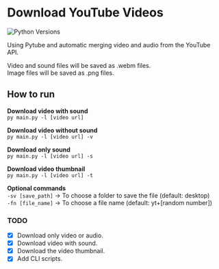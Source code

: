 # Download YouTube Videos
![Python Versions](https://img.shields.io/pypi/pyversions/django?logo=python&logoColor=white&style=for-the-badge)

Using Pytube and automatic merging video and audio from the YouTube API.

Video and sound files will be saved as .webm files.  
Image files will be saved as .png files.

## How to run
**Download video with sound**  
`py main.py -l [video url]`

**Download video without sound**  
`py main.py -l [video url] -v`

**Download only sound**  
`py main.py -l [video url] -s`

**Download video thumbnail**  
`py main.py -l [video url] -t`

**Optional commands**  
`-sv [save_path]` -> To choose a folder to save the file (default: desktop)  
`-fn [file_name]` -> To choose a file name (default: yt+[random number])

### TODO

- [X] Download only video or audio.
- [X] Download video with sound.
- [X] Download the video thumbnail.
- [X] Add CLI scripts.
